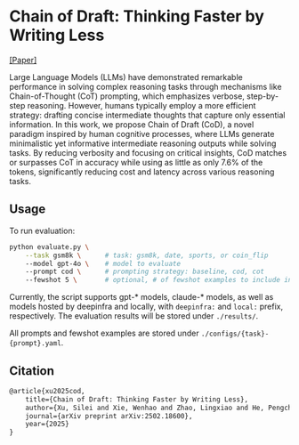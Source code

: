 # Chain of Draft: Thinking Faster by Writing Less
[[Paper]](https://arxiv.org/abs/2502.18600)

Large Language Models (LLMs) have demonstrated remarkable performance in solving complex reasoning tasks through mechanisms like Chain-of-Thought (CoT) prompting, which emphasizes verbose, step-by-step reasoning. 
However, humans typically employ a more efficient strategy: drafting concise intermediate thoughts that capture only essential information. 
In this work, we propose Chain of Draft (CoD), a novel paradigm inspired by human cognitive processes, where LLMs generate minimalistic yet informative intermediate reasoning outputs while solving tasks. 
By reducing verbosity and focusing on critical insights, CoD matches or surpasses CoT in accuracy while using as little as only 7.6% of the tokens, significantly reducing cost and latency across various reasoning tasks.


## Usage
To run evaluation:
```bash
python evaluate.py \
    --task gsm8k \      # task: gsm8k, date, sports, or coin_flip
    --model gpt-4o \    # model to evaluate
    --prompt cod \      # prompting strategy: baseline, cod, cot 
    --fewshot 5 \       # optional, # of fewshot examples to include in prompt, include all examples by default if omitted
```
Currently, the script supports gpt-* models, claude-* models, as well as models hosted by deepinfra and locally, with `deepinfra:` and `local:` prefix, respectively.
The evaluation results will be stored under `./results/`.

All prompts and fewshot examples are stored under `./configs/{task}-{prompt}.yaml`. 

## Citation
```latex
@article{xu2025cod,
    title={Chain of Draft: Thinking Faster by Writing Less},
    author={Xu, Silei and Xie, Wenhao and Zhao, Lingxiao and He, Pengcheng},
    journal={arXiv preprint arXiv:2502.18600},
    year={2025}
}
```
